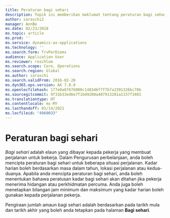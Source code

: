 ```yaml
---
title: Peraturan bagi sehari
description: Topik ini memberikan maklumat tentang peraturan bagi sehari.
author: saraschi2
manager: AnnBe
ms.date: 02/23/2018
ms.topic: article
ms.prod: ''
ms.service: dynamics-ax-applications
ms.technology: ''
ms.search.form: TrvPerDiems
audience: Application User
ms.reviewer: roschlom
ms.search.scope: Core, Operations
ms.search.region: Global
ms.author: saraschi
ms.search.validFrom: 2016-02-28
ms.dyn365.ops.version: AX 7.0.0
ms.openlocfilehash: 177e0a6f676000c148346f7f7b7a2391326bc78b
ms.sourcegitcommit: 9f31b33ed6e7f1b49200a407913201a1337f3401
ms.translationtype: HT
ms.contentlocale: ms-MY
ms.lasthandoff: 01/14/2021
ms.locfileid: "4960033"
---
```

# <a name="per-diem-rules"></a>Peraturan bagi sehari

*Bagi sehari* adalah elaun yang dibayar kepada pekerja yang membuat perjalanan untuk bekerja. Dalam Pengurusan perbelanjaan, anda boleh mencipta peraturan bagi sehari untuk beberapa situasi perjalanan. Kadar harian boleh berdasarkan masa dalam tahun, lokasi perjalanan atau kedua-duanya. Apabila anda mencipta peraturan bagi sehari, anda boleh menentukan bahawa peratusan kadar bagi sehari akan ditahan jika pekerja menerima hidangan atau perkhidmatan percuma. Anda juga boleh menetapkan bilangan jam minimum dan maksimum yang kadar harian boleh gunakan kepada perjalanan pekerja.

Pengiraan jumlah amaun bagi sehari adalah berdasarkan pada tarikh mula dan tarikh akhir yang boleh anda tetapkan pada halaman **Bagi sehari**.
